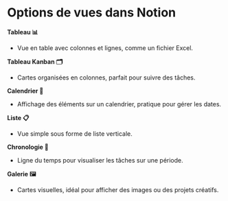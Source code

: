 # Options de vues dans Notion

**Tableau 📊**  
   - Vue en table avec colonnes et lignes, comme un fichier Excel.

**Tableau Kanban 🗂️**  
   - Cartes organisées en colonnes, parfait pour suivre des tâches.

**Calendrier 📅**  
   - Affichage des éléments sur un calendrier, pratique pour gérer les dates.

**Liste 📋**  
   - Vue simple sous forme de liste verticale.

**Chronologie 📆**  
   - Ligne du temps pour visualiser les tâches sur une période.

**Galerie 🖼️**  
   - Cartes visuelles, idéal pour afficher des images ou des projets créatifs.
